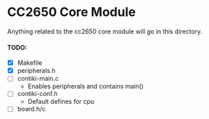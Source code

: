 # CC2650 Core Module
Anything related to the cc2650 core module will go in this directory.

#### TODO:
- [x] Makefile
- [x] peripherals.h
- [ ] contiki-main.c
  - Enables peripherals and contains main()
- [ ] contiki-conf.h
  - Default defines for cpu
- [ ] board.h/c
